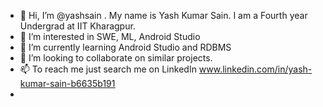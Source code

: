 - 👋 Hi, I’m @yashsain . My name is Yash Kumar Sain. I am a Fourth year Undergrad at IIT Kharagpur.
- 👀 I’m interested in SWE, ML, Android Studio
- 🌱 I’m currently learning Android Studio and RDBMS
- 💞️ I’m looking to collaborate on similar projects.
- 📫 To reach me just search me on LinkedIn www.linkedin.com/in/yash-kumar-sain-b6635b191
- 

<!---
yash-sketch/yash-sketch is a ✨ special ✨ repository because its `README.md` (this file) appears on your GitHub profile.
You can click the Preview link to take a look at your changes.
--->
